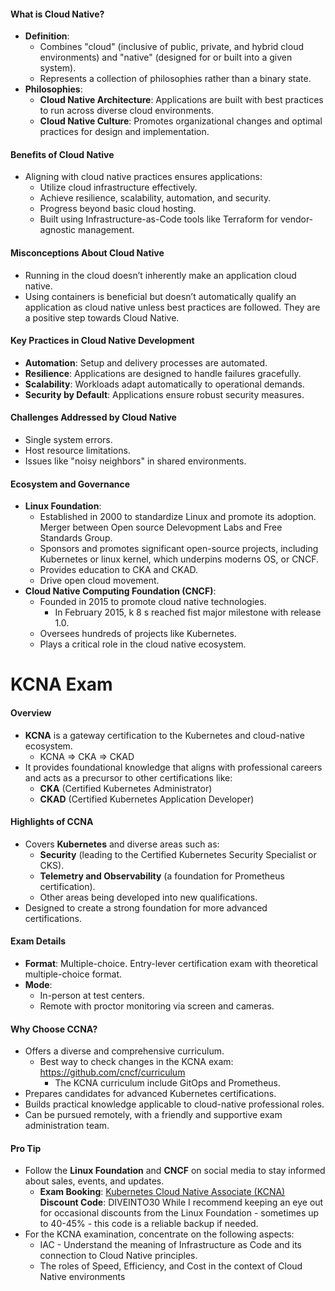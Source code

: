 
#### What is Cloud Native?

- **Definition**:
    - Combines "cloud" (inclusive of public, private, and hybrid cloud environments) and "native" (designed for or built into a given system).
    - Represents a collection of philosophies rather than a binary state.
- **Philosophies**:
    - **Cloud Native Architecture**: Applications are built with best practices to run across diverse cloud environments.
    - **Cloud Native Culture**: Promotes organizational changes and optimal practices for design and implementation.

#### Benefits of Cloud Native

- Aligning with cloud native practices ensures applications:
    - Utilize cloud infrastructure effectively.
    - Achieve resilience, scalability, automation, and security.
    - Progress beyond basic cloud hosting.
    - Built using Infrastructure-as-Code tools like Terraform for vendor-agnostic management.

#### Misconceptions About Cloud Native

- Running in the cloud doesn’t inherently make an application cloud native.
- Using containers is beneficial but doesn’t automatically qualify an application as cloud native unless best practices are followed. They are a positive step towards Cloud Native.

#### Key Practices in Cloud Native Development

- **Automation**: Setup and delivery processes are automated.
- **Resilience**: Applications are designed to handle failures gracefully.
- **Scalability**: Workloads adapt automatically to operational demands.
- **Security by Default**: Applications ensure robust security measures.

#### Challenges Addressed by Cloud Native

- Single system errors.
- Host resource limitations.
- Issues like "noisy neighbors" in shared environments.

#### Ecosystem and Governance

- **Linux Foundation**:
    - Established in 2000 to standardize Linux and promote its adoption. Merger between Open source Delevopment Labs and Free Standards Group.
    - Sponsors and promotes significant open-source projects, including Kubernetes or linux kernel, which underpins moderns OS, or CNCF.
    - Provides education to CKA and CKAD.
    - Drive open cloud movement.
- **Cloud Native Computing Foundation (CNCF)**:
    - Founded in 2015 to promote cloud native technologies.
        - In February 2015, k 8 s reached fist major milestone with release 1.0.
    - Oversees hundreds of projects like Kubernetes.
    - Plays a critical role in the cloud native ecosystem.

# KCNA Exam

#### Overview

- **KCNA** is a gateway certification to the Kubernetes and cloud-native ecosystem.
	- KCNA => CKA => CKAD
- It provides foundational knowledge that aligns with professional careers and acts as a precursor to other certifications like:
    - **CKA** (Certified Kubernetes Administrator)
    - **CKAD** (Certified Kubernetes Application Developer)

#### Highlights of CCNA

- Covers **Kubernetes** and diverse areas such as:
    - **Security** (leading to the Certified Kubernetes Security Specialist or CKS).
    - **Telemetry and Observability** (a foundation for Prometheus certification).
    - Other areas being developed into new qualifications.
- Designed to create a strong foundation for more advanced certifications.

#### Exam Details

- **Format**: Multiple-choice. Entry-lever certification exam with theoretical multiple-choice format.
- **Mode**:
    - In-person at test centers.
    - Remote with proctor monitoring via screen and cameras.

#### Why Choose CCNA?

- Offers a diverse and comprehensive curriculum.
	- Best way to check changes in the KCNA exam: https://github.com/cncf/curriculum
		- The KCNA curriculum include GitOps and Prometheus.
- Prepares candidates for advanced Kubernetes certifications.
- Builds practical knowledge applicable to cloud-native professional roles.
- Can be pursued remotely, with a friendly and supportive exam administration team.

#### Pro Tip

- Follow the **Linux Foundation** and **CNCF** on social media to stay informed about sales, events, and updates.
	- **Exam Booking**: [Kubernetes Cloud Native Associate (KCNA)](https://training.linuxfoundation.org/certification/kubernetes-cloud-native-associate)  
		**Discount Code**: DIVEINTO30
While I recommend keeping an eye out for occasional discounts from the Linux Foundation - sometimes up to 40-45% - this code is a reliable backup if needed.
- For the KCNA examination, concentrate on the following aspects:
	- IAC - Understand the meaning of Infrastructure as Code and its connection to Cloud Native principles.
	- The roles of Speed, Efficiency, and Cost in the context of Cloud Native environments